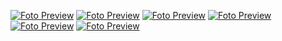 [![Foto Preview](fotos/1101-1200.avif)](https://20essentials.github.io/1101-1200/)
[![Foto Preview](fotos/1201-1300.avif)](https://20essentials.github.io/1201-1300/)
[![Foto Preview](fotos/1001-1100.avif)](https://20essentials.github.io/1001-1100/)
[![Foto Preview](fotos/901-1000.avif)](https://20essentials.github.io/901-1000/)
[![Foto Preview](fotos/801-900.avif)](https://20essentials.github.io/801-900/)
[![Foto Preview](fotos/301-400.avif)](https://20essentials.github.io/301-400/)
<!-- [![Foto Preview](fotos/601-700.avif)](https://20essentials.github.io/601-700/)  -->
<!-- [![Foto Preview](fotos/701-800.avif)](https://20essentials.github.io/701-800/) -->
<!-- [![Foto Preview](fotos/501-600.avif)](https://20essentials.github.io/501-600/)
-->
<!-- [![Foto Preview](fotos/401-500.avif)](https://20essentials.github.io/401-500/) -->
<!-- [![Foto Preview](fotos/201-300.avif)](https://20essentials.github.io/201-300/) -->
<!-- [![Foto Preview](fotos/101-200.avif)](https://20essentials.github.io/101-200/)
[![Foto Preview](fotos/001-100.avif)](https://20essentials.github.io/001-100/) -->

  